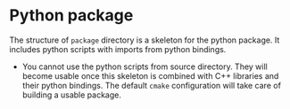 # Python package

The structure of `package` directory is a skeleton for the python package. It includes python scripts with imports from python bindings. 

* You cannot use the python scripts from source directory. They will become usable once this skeleton is combined with C++ libraries and their python bindings. The default `cmake` configuration will take care of building a usable package.